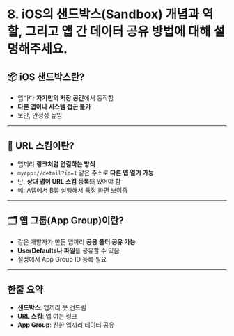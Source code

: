 #  8. iOS의 샌드박스(Sandbox) 개념과 역할, 그리고 앱 간 데이터 공유 방법에 대해 설명해주세요.

## 📦 iOS 샌드박스란?

* 앱마다 **자기만의 저장 공간**에서 동작함
* **다른 앱이나 시스템 접근 불가**
* 보안, 안정성 높임

---

## 🔗 URL 스킴이란?

* 앱끼리 **링크처럼 연결하는 방식**
* `myapp://detail?id=1` 같은 주소로 **다른 앱 열기 가능**
* 단, **상대 앱이 URL 스킴 등록**돼 있어야 함
* 예: A앱에서 B앱 실행해서 특정 화면 보여줌

---

## 🗂️ 앱 그룹(App Group)이란?

* 같은 개발자가 만든 앱끼리 **공용 폴더 공유 가능**
* **UserDefaults나 파일**을 공유할 수 있음
* 설정에서 App Group ID 등록 필요

---

## 한줄 요약

* **샌드박스**: 앱끼리 못 건드림
* **URL 스킴**: 앱 여는 링크
* **App Group**: 친한 앱끼리 데이터 공유

